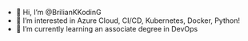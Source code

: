 - 👋 Hi, I’m @BrilianKKodinG
- 👀 I’m interested in Azure Cloud, CI/CD, Kubernetes, Docker, Python!
- 🌱 I’m currently learning an associate degree in DevOps 


<!---
BrilianKKodinG/BrilianKKodinG is a ✨ special ✨ repository because its `README.md` (this file) appears on your GitHub profile.
You can click the Preview link to take a look at your changes.
--->
